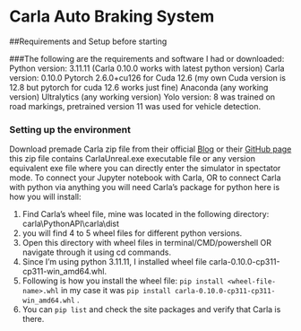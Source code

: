 # Carla Auto Braking System
##Requirements and Setup before starting

###The following are the requirements and software I had or downloaded: 
Python version: 3.11.11 (Carla 0.10.0 works with latest python version)
Carla version: 0.10.0
Pytorch 2.6.0+cu126 for Cuda 12.6 (my own Cuda version is 12.8 but pytorch for cuda 12.6 works just fine)
Anaconda (any working version)
Ultralytics (any working version)
Yolo version: 8 was trained on road markings, pretrained version 11 was used for vehicle detection.

### Setting up the environment
Download premade Carla zip file from their official [Blog]( https://carla.org/2024/12/19/release-0.10.0/) or their [GitHub page](https://github.com/carla-simulator/carla/releases) this zip file contains CarlaUnreal.exe executable file or any version equivalent exe file where you can directly enter the simulator in spectator mode.
To connect your Jupyter notebook with Carla, OR to connect Carla with python via anything you will need Carla’s package for python here is how you will install: 
1.	Find Carla’s wheel file, mine was located in the following directory: carla\PythonAPI\carla\dist
2.	you will find 4 to 5 wheel files for different python versions.
3.	Open this directory with wheel files in terminal/CMD/powershell OR navigate through it using cd commands.
4.	Since I’m using python 3.11.11, I installed wheel file carla-0.10.0-cp311-cp311-win_amd64.whl.
5.	Following is how you install the wheel file: `pip install <wheel-file-name>.whl`  in my case it was `pip install carla-0.10.0-cp311-cp311-win_amd64.whl` .
6.	You can `pip list` and check the site packages and verify that Carla is there.




